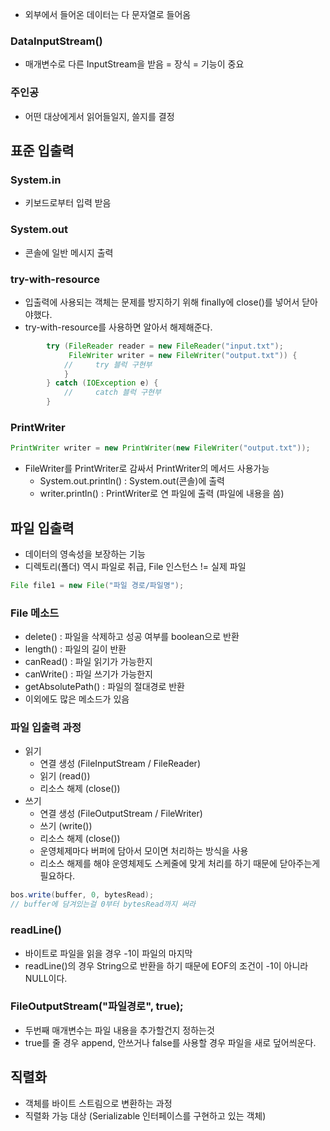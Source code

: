 - 외부에서 들어온 데이터는 다 문자열로 들어옴

### DataInputStream()
- 매개변수로 다른 InputStream을 받음 = 장식 = 기능이 중요

### 주인공
- 어떤 대상에게서 읽어들일지, 쓸지를 결정

## 표준 입출력
### System.in
- 키보드로부터 입력 받음
### System.out
- 콘솔에 일반 메시지 출력

### try-with-resource
- 입출력에 사용되는 객체는 문제를 방지하기 위해 finally에 close()를 넣어서 닫아야했다.
- try-with-resource를 사용하면 알아서 해제해준다.
```java
        try (FileReader reader = new FileReader("input.txt");
             FileWriter writer = new FileWriter("output.txt")) {
            //     try 블럭 구현부
            }
        } catch (IOException e) {
            //     catch 블럭 구현부
        }
```

### PrintWriter
```java
PrintWriter writer = new PrintWriter(new FileWriter("output.txt"));
```
- FileWriter를 PrintWriter로 감싸서 PrintWriter의 메서드 사용가능
  - System.out.println() : System.out(콘솔)에 출력
  - writer.println() : PrintWriter로 연 파일에 출력 (파일에 내용을 씀)


## 파일 입출력
- 데이터의 영속성을 보장하는 기능
- 디렉토리(폴더) 역시 파일로 취급, File 인스턴스 != 실제 파일
```java
File file1 = new File("파일 경로/파일명");
```
### File 메소드
- delete() : 파일을 삭제하고 성공 여부를 boolean으로 반환
- length() : 파일의 길이 반환
- canRead() : 파일 읽기가 가능한지
- canWrite() : 파일 쓰기가 가능한지
- getAbsolutePath() : 파일의 절대경로 반환
- 이외에도 많은 메소드가 있음

### 파일 입출력 과정
- 읽기
  * 연결 생성 (FileInputStream / FileReader)
  * 읽기 (read())
  * 리소스 해제 (close())
- 쓰기
  * 연결 생성 (FileOutputStream / FileWriter)
  * 쓰기 (write())
  * 리소스 해제 (close())
  * 운영체제마다 버퍼에 담아서 모이면 처리하는 방식을 사용
  * 리소스 해제를 해야 운영체제도 스케줄에 맞게 처리를 하기 때문에 닫아주는게 필요하다.

```java
bos.write(buffer, 0, bytesRead);
// buffer에 담겨있는걸 0부터 bytesRead까지 써라
```

### readLine()
- 바이트로 파일을 읽을 경우 -1이 파일의 마지막
- readLine()의 경우 String으로 반환을 하기 때문에 EOF의 조건이 -1이 아니라 NULL이다.

### FileOutputStream("파일경로", true);
- 두번째 매개변수는 파일 내용을 추가할건지 정하는것
- true를 줄 경우 append, 안쓰거나 false를 사용할 경우 파일을 새로 덮어씌운다.

## 직렬화
- 객체를 바이트 스트림으로 변환하는 과정
- 직렬화 가능 대상 (Serializable 인터페이스를 구현하고 있는 객체)